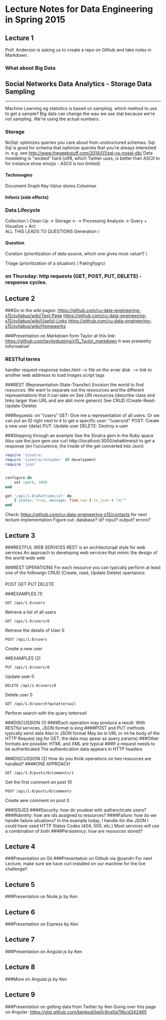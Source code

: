 # Lecture Notes for Data Engineering in Spring 2015
## Lecture 1

Prof. Anderson is asking us to create a repo on Github and take notes in Markdown. 

### What about Big Data

Social Networks
Data Analytics - Storage
Data Sampling
---
---
Machine Learning
eg statistics is based on sampling. which method to use to get a sample? Big data can change the wau we use stat because we're not sampling. We're using the actual numbers.

### Storage

NoSql: optimizes queries you care about from unstructured schemas. 
Sql: Sql is good for schema that optimize queries that you're always interested in. 
e.g. see http://www.thegeekstuff.com/2014/01/sql-vs-nosql-db/
Data moedeling is "wicked" hard
(utf8, which Twitter uses, is better than ASCII to for instance show emojis - ASCII is too limited)

#### Technoogies
Document
Graph
Key-Value stores
Columnar

#### Infoviz (side effects)

### Data Lifecycle
Collection \ 
            Clean Up -> Storage <- -> Processing 
                        Analysis -> Query + Visualize + Act  
                                    ALL THIS LEADS TO QUESTIONS
Generation /

#### Question
Curation (prioritization of data source, which one gives most value?) \
                                                                        
Triage (prioritization of a situation)                                /
Paklrgfiygrci

### on Thursday: http requests (GET, POST, PUT, DELETE) - response cycles.

## Lecture 2

###Go to the wiki pages: 
https://github.com/cu-data-engineering-s15/syllabus/wiki/Test-Page
https://github.com/cu-data-engineering-s15/syllabus/wiki/Useful-Links
https://github.com/cu-data-engineering-s15/syllabus/wiki/Homeworks

###Presentation on Markdown form Taylor at this link:
https://github.com/taylordusting/s15_Taylor_markdown
It was preeeetty informative!

### RESTful terms
handler
request-response
index.html --> file on the srver disk
<img src=' '> --> link to another web addresss to load images
script tags

###REST (Representation-State-Transfer)
Envision the world to find rssources. We want to separate out the ressources and the different representations that it can take on
See URI resources (describe class and links larger than URL and are  abit more generic)
See CRUD (Create-Read-Update-Delete)

###Requests: on "/users"
GET: Give me a representation of all users. Or we can put an ID right next to it to get a specific user: "/users/id"
POST: Create a new user {data}
PUT: Update user
DELETE: Destroy a user

###Stepping through an example
See the Sinatra gem in the Ruby space
Also use the json gem
use curl http://localhost:3000/whattimeisit  to get a response (en l'occurence, the inside of the get converted into Json)

```ruby
require 'sinatra'
require 'sinatra/reloader' if development
require 'json'


configure do
	set :port, 3000
end

get '/api/1.0/whattimeisit' do
	{ status: true, message: Time.now }.to_json + "n\""
end
```

Check: https://github.com/cu-data-engineering-s15/contacts for next lecture implementation
Figure out: database? id? input? output? errors?


## Lecture 3

###RESTFUL WEB SERVICES
REST is an architecturqal style for web services
An approach to developing web services that mimic the design of the world wide web

###REST OPERATIONS
For each resource you can typically perform at least one of the folllowign CRUD (Create, read, Update Delete) opertaions:
####
POST
GET 
PUT
DELETE

###EXAMPLES (1)
```
GET /api/1.0/users
```
Retrieve a list of all users

```
GET /api/1.0/users/0
```
Retrieve the details of User 0

```
POST /api/1.0/users
```
Create a new user

##EXAMPLES (2)

```
PUT /api/1.0/users/0
```
Update user 0

```
DELETE /api/1.0/users/0
```
Delete user 0

```
GET /api/1.0/search?q=tattersail
```
Perform search with the query *tattersail*

###DISCUSSION (1)
####Each operation may produce a result:
With RESTful services, JSON format is king
####POST and PUT methods typically send data
Also in JSON format
May be in URL or int he body of the HTTP Request (eg for GET, the data may apear as query params)
###Other formats are possible: HTML and XML are typical
###If a request needs to be authenticated
The authentication data appears in HTTP headers

###DISCUSSION (2)
How do you think operations on two resources are handled?
####ONE APPROACH
```
GET /api/1.0/posts/0/comments/1
```
Get the first comment on post 10

```
POST /api/1.0/posts/0/comments
```
Create aew comment on post 0

###ISSUES
####Security: how do youdeal with authencticate users?
####Identity: how are ids assigned to resources?
####Failure: how do we handle failure situations?
	In the example today, I handle itin the JSON
	I could have used HTTP Status Codes (404, 500, etc.)
	Most services will use a combination of both
####Persistency: how are resources stored?
		
## Lecture 4

###Presentation on Git
###Presentation on Github via @zandrr
For next Lecture, make sure we have curl installed on our machine for the live challenge!!

## Lecture 5
###Presentation on Node.js by Ken

## Lecture 6
###Presentation on Express by Ken

## Lecture 7
###Presentation on Angular.js by Ken

## Lecture 8
###More on Angular.js by Ken

## Lecture 9
###Presentation on getting data from Twitter by Ken
Going over this page on Angular: https://gist.github.com/kenbod/be0c9ce0a79bcd342465
